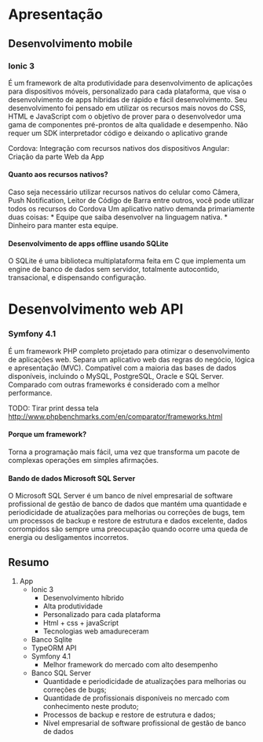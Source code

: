 # Apresentação

## Desenvolvimento mobile

### Ionic 3

É um framework de alta produtividade para desenvolvimento de aplicações para dispositivos móveis, personalizado para cada plataforma, que visa o desenvolvimento de apps híbridas de rápido e fácil desenvolvimento.
Seu desenvolvimento foi pensado em utilizar os recursos mais novos do CSS, HTML e JavaScript com o objetivo de prover para o desenvolvedor uma gama de componentes pré-prontos de alta qualidade e desempenho.
Não requer um SDK interpretador código e deixando o aplicativo grande

Cordova: Integração com recursos nativos dos dispositivos
Angular: Criação da parte Web da App

#### Quanto aos recursos nativos?

Caso seja necessário utilizar recursos nativos do celular como Câmera, Push Notification, Leitor de Código de Barra entre outros, você pode utilizar todos os recursos do Cordova
Um aplicativo nativo demanda primariamente duas coisas:
    * Equipe que saiba desenvolver na linguagem nativa.
    * Dinheiro para manter esta equipe.

#### Desenvolvimento de apps offline usando SQLite
O SQLite é uma biblioteca multiplataforma feita em C que implementa um engine de banco de dados sem servidor, totalmente autocontido, transacional, e dispensando configuração.

# Desenvolvimento web API

### Symfony 4.1

É um framework PHP completo projetado para otimizar o desenvolvimento de aplicações web.
Separa um aplicativo web das regras do negócio, lógica e apresentação (MVC).
Compatível com a maioria das bases de dados disponíveis, incluindo o MySQL, PostgreSQL, Oracle e SQL Server.
Comparado com outras frameworks é considerado com a melhor performance.

TODO: Tirar print dessa tela http://www.phpbenchmarks.com/en/comparator/frameworks.html

#### Porque um framework?

Torna a programação mais fácil, uma vez que transforma um pacote de complexas operações em simples afirmações.

#### Bando de dados Microsoft SQL Server

O Microsoft SQL Server é um banco de nível empresarial de software profissional de gestão de banco de dados que mantém  uma quantidade e periodicidade de atualizações para melhorias ou correções de bugs, tem um processos de backup e restore de estrutura e dados excelente, dados corrompidos são sempre uma preocupação quando ocorre uma queda de energia ou desligamentos incorretos.


## Resumo
1. App
   * Ionic 3
       - Desenvolvimento híbrido
       - Alta produtividade
       - Personalizado para cada plataforma
       - Html + css + javaScript
       - Tecnologias web amadureceram
    * Banco Sqlite
    * TypeORM
API
    * Symfony 4.1
       - Melhor framework do mercado com alto desempenho
    * Banco SQL Server
       - Quantidade e periodicidade de atualizações para melhorias ou correções de bugs;
       - Quantidade de profissionais disponíveis no mercado com conhecimento neste produto;
       - Processos de backup e restore de estrutura e dados;
       - Nível empresarial de software profissional de gestão de banco de dados
